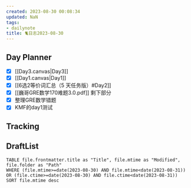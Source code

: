 ```yaml
---
created: 2023-08-30 00:08:34
updated: NaN
tags: 
- dailynote
title: 🐈日志2023-08-30
---
```


## Day Planner
- [x] [[Day3.canvas|Day3]]
- [x] [[Day1.canvas|Day1]]
- [x] [[6选2等价词汇总（5 天任务版）#Day2]]
- [x] [[巍哥GRE数学170难题3.0.pdf]] 剩下部分
- [x] 整理GRE数学错题
- [x] KMF的day1测试

## Tracking


## DraftList
<!--此处显示今日新增或修改的草稿或其它非文献笔记文件-->

```dataview
TABLE file.frontmatter.title as "Title", file.mtime as "Modified", file.folder as "Path"
WHERE (file.mtime>=date(2023-08-30) AND file.mtime<date(2023-08-31)) OR (file.ctime>=date(2023-08-30) AND file.ctime<date(2023-08-31))
SORT file.mtime desc
```

